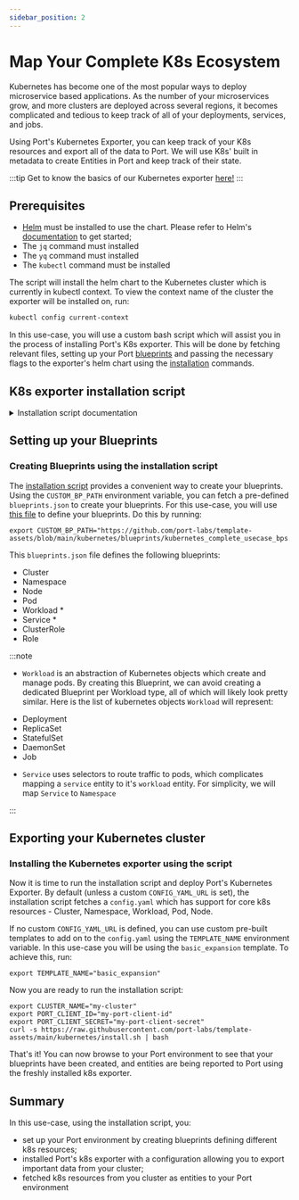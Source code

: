 ```yaml
---
sidebar_position: 2
---
```


# Map Your Complete K8s Ecosystem

Kubernetes has become one of the most popular ways to deploy microservice based applications. As the number of your microservices grow, and more clusters are deployed across several regions, it becomes complicated and tedious to keep track of all of your deployments, services, and jobs.

Using Port's Kubernetes Exporter, you can keep track of your K8s resources and export all of the data to Port. We will use K8s' built in metadata to create Entities in Port and keep track of their state.

:::tip
Get to know the basics of our Kubernetes exporter [here!](./kubernetes.md)
:::

## Prerequisites

- [Helm](https://helm.sh) must be installed to use the chart. Please refer to
  Helm's [documentation](https://helm.sh/docs) to get started;
- The `jq` command must installed
- The `yq` command must installed
- The `kubectl` command must be installed

The script will install the helm chart to the Kubernetes cluster which is currently in kubectl context.
To view the context name of the cluster the exporter will be installed on, run:

```bash showLineNumbers
kubectl config current-context
```

In this use-case, you will use a custom bash script which will assist you in the process of installing Port's K8s exporter. This will be done by fetching relevant files, setting up your Port [blueprints](../../define-your-data-model/setup-blueprint/) and passing the necessary flags to the exporter's helm chart using the [installation](./kubernetes.md#installation) commands.

## K8s exporter installation script

<details>
  <summary>Installation script documentation</summary>

:::tip
You can view the bash script [here](https://github.com/port-labs/template-assets/blob/main/kubernetes/install.sh).
:::

### Script configuration

The script supports configuration via environment variables

#### General installation configuration

| Environment Variable | Description                                                                                                                                                                                                                                                                                                                                                                                                                                           | Default             |
| -------------------- | ----------------------------------------------------------------------------------------------------------------------------------------------------------------------------------------------------------------------------------------------------------------------------------------------------------------------------------------------------------------------------------------------------------------------------------------------------- | ------------------- |
| `TARGET_NAMESPACE`   | The Kubernetes namespace in which the exporter will be installed                                                                                                                                                                                                                                                                                                                                                                                      | `port-k8s-exporter` |
| `DEPLOYMENT_NAME`    | The Kubernetes deployment name the exporter will be installed as                                                                                                                                                                                                                                                                                                                                                                                      | `port-k8s-exporter` |
| `CLUSTER_NAME`       | The cluster's name as it will be exported to Port                                                                                                                                                                                                                                                                                                                                                                                                     | `my-cluster`        |
| `CUSTOM_BP_PATH`     | The URL/path to a json file with an array of blueprint objects to create. Can be either a `https://domain.com/path/to/blueprint.json` format URL, or a local path to a file `envs/production/blueprint.json`. It is important to order the blueprints while taking in to account the necessary relations for each blueprint. Once a blueprint was created, attempting to recreate it using the script will fail. To do so, first delete the blueprint |                     |
| `TEMPLATE_NAME`      | A list of pre-made templates to install on top of the base `kubernetes_config.yaml` defined in the default `CONFIG_YAML_URL`. This parameter is only relevant if a custom `CONFIG_YAML_URL` was not configured. It adds the associated `.tmpl` files the can be found [here](https://github.com/port-labs/template-assets/tree/main/kubernetes)                                                                                                       |                     |

:::note
The script replaces all occurrences of the string `{CLUSTER_NAME}` from the `config.yaml` set in the `CONFIG_YAML_URL`([defined here](./full-kubernetes-exporter.md#helm-chart-installation-configuration)) with the value of the environment variable `CLUSTER_NAME`. This is useful for when creating a generic `config.yaml` which has no static cluster name.
:::

#### Helm Chart Installation configuration

Required configuration as defined in the exporter's [advanced configuration](https://docs.getport.io/build-your-software-catalog/sync-data-to-catalog/kubernetes/advanced#required-configuration) section.

| Environment Variable | Description                                                                                                                                                                | Default                                                                                    |
| -------------------- | -------------------------------------------------------------------------------------------------------------------------------------------------------------------------- | ------------------------------------------------------------------------------------------ |
| `PORT_CLIENT_ID`     | **Required** - Your Port organization's Client ID used to authenticate the exporter to Port                                                                                |                                                                                            |
| `PORT_CLIENT_SECRET` | **Required** - Your Port organization's Client Secret used to authenticate the exporter to Port                                                                            |                                                                                            |
| `CONFIG_YAML_URL`    | The URL/path to the `config.yaml` file. Can be either an https format URL`https://domain.com/path/to/config.yaml`, or a local path to a file `envs/production/config.yaml` | `https://github.com/port-labs/template-assets/blob/main/kubernetes/kubernetes_config.yaml` |

</details>

## Setting up your Blueprints

### Creating Blueprints using the installation script

The [installation script](./full-kubernetes-exporter.md#k8s-exporter-installation-script) provides a convenient way to create your blueprints. Using the `CUSTOM_BP_PATH` environment variable, you can fetch a pre-defined `blueprints.json` to create your blueprints. For this use-case, you will use [this file](https://github.com/port-labs/template-assets/blob/main/kubernetes/blueprints/kubernetes_bps.json) to define your blueprints. Do this by running:

```
export CUSTOM_BP_PATH="https://github.com/port-labs/template-assets/blob/main/kubernetes/blueprints/kubernetes_complete_usecase_bps.json"
```

This `blueprints.json` file defines the following blueprints:

- Cluster
- Namespace
- Node
- Pod
- Workload \*
- Service \*
- ClusterRole
- Role

:::note

- `Workload` is an abstraction of Kubernetes objects which create and manage pods. By creating this Blueprint, we can avoid creating a dedicated Blueprint per Workload type, all of which will likely look pretty similar.
  Here is the list of kubernetes objects `Workload` will represent:

* Deployment
* ReplicaSet
* StatefulSet
* DaemonSet
* Job

- `Service` uses selectors to route traffic to pods, which complicates mapping a `service` entity to it's `workload` entity. For simplicity, we will map `Service` to `Namespace`

:::

## Exporting your Kubernetes cluster

### Installing the Kubernetes exporter using the script

Now it is time to run the installation script and deploy Port's Kubernetes Exporter.
By default (unless a custom `CONFIG_YAML_URL` is set), the installation script fetches a `config.yaml` which has support for core k8s resources - Cluster, Namespace, Workload, Pod, Node.

If no custom `CONFIG_YAML_URL` is defined, you can use custom pre-built templates to add on to the `config.yaml` using the `TEMPLATE_NAME` environment variable. In this use-case you will be using the `basic_expansion` template. To achieve this, run:

```
export TEMPLATE_NAME="basic_expansion"
```

Now you are ready to run the installation script:

```
export CLUSTER_NAME="my-cluster"
export PORT_CLIENT_ID="my-port-client-id"
export PORT_CLIENT_SECRET="my-port-client-secret"
curl -s https://raw.githubusercontent.com/port-labs/template-assets/main/kubernetes/install.sh | bash
```

That's it! You can now browse to your Port environment to see that your blueprints have been created, and entities are being reported to Port using the freshly installed k8s exporter.

## Summary

In this use-case, using the installation script, you:

- set up your Port environment by creating blueprints defining different k8s resources;
- installed Port's k8s exporter with a configuration allowing you to export important data from your cluster;
- fetched k8s resources from you cluster as entities to your Port environment
